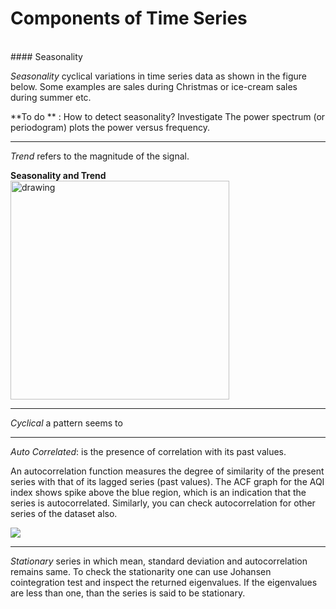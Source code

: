 # Components of Time Series
<br/>
#### Seasonality

*Seasonality* cyclical variations in time series data as shown in the figure below. 
Some examples are sales during Christmas or ice-cream sales during summer etc.

**To do ** : How to detect seasonality? Investigate The power spectrum (or periodogram) plots the power versus frequency. 

---
*Trend* refers to the magnitude of the signal. 

**Seasonality and Trend**
<img src="/static/media/articles/ts-season.jpg" alt="drawing" style="width:350px;"/>

---
*Cyclical* a pattern seems to 

---
*Auto Correlated*: is the presence of correlation with its past values.

An autocorrelation function measures the degree of similarity of the present series with that of its lagged series (past values). The ACF graph for the AQI index shows spike above the blue region, which is an indication that the series is autocorrelated. Similarly, you can check autocorrelation for other series of the dataset also.

<img src='https://miro.medium.com/max/798/1*FeL_VxFWGE9V11HNjDC9ag.png' />

---
*Stationary* series in which mean, standard deviation and autocorrelation remains same.
To check the stationarity one can use Johansen cointegration test and inspect the returned eigenvalues. If the eigenvalues are less than one, than the series is said to be stationary.


 


